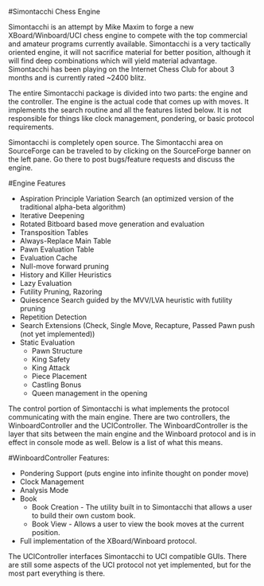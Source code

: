 #Simontacchi Chess Engine

Simontacchi is an attempt by Mike Maxim to forge a new XBoard/Winboard/UCI chess
engine to compete with the top commercial and amateur programs currently
available. Simontacchi is a very tactically oriented engine, it will not
sacrifice material for better position, although it will find deep combinations
which will yield material advantage. Simontacchi has been playing on the
Internet Chess Club for about 3 months and is currently rated ~2400 blitz.

The entire Simontacchi package is divided into two parts: the engine and the
controller. The engine is the actual code that comes up with moves. It
implements the search routine and all the features listed below. It is not
responsible for things like clock management, pondering, or basic protocol
requirements.

Simontacchi is completely open source. The Simontacchi area on SourceForge can
be traveled to by clicking on the SourceForge banner on the left pane. Go there
to post bugs/feature requests and discuss the engine.

#Engine Features

* Aspiration Principle Variation Search (an optimized version of the traditional alpha-beta algorithm)
* Iterative Deepening
* Rotated Bitboard based move generation and evaluation
* Transposition Tables
* Always-Replace Main Table
* Pawn Evaluation Table
* Evaluation Cache
* Null-move forward pruning
* History and Killer Heuristics
* Lazy Evaluation
* Futility Pruning, Razoring
* Quiescence Search guided by the MVV/LVA heuristic with futility pruning
* Repetition Detection 
* Search Extensions (Check, Single Move, Recapture, Passed Pawn push (not yet
implemented))
* Static Evaluation
    * Pawn Structure
    * King Safety
    * King Attack
    * Piece Placement
    * Castling Bonus
    * Queen management in the opening

The control portion of Simontacchi is what implements the protocol
communicating with the main engine. There are two controllers, the
WinboardController and the UCIController. The WinboardController is the layer
that sits between the main engine and the Winboard protocol and is in effect in
console mode as well. Below is a list of what this means.

#WinboardController Features:

* Pondering Support (puts engine into infinite thought on ponder move)
* Clock Management
* Analysis Mode
* Book
    * Book Creation - The utility built in to Simontacchi that allows a user to build
their own custom book.
    * Book View - Allows a user to view the book moves at the current position.
* Full implementation of the XBoard/Winboard protocol.

The UCIController interfaces Simontacchi to UCI compatible GUIs. There are
still some aspects of the UCI protocol not yet implemented, but for the most
part everything is there.
